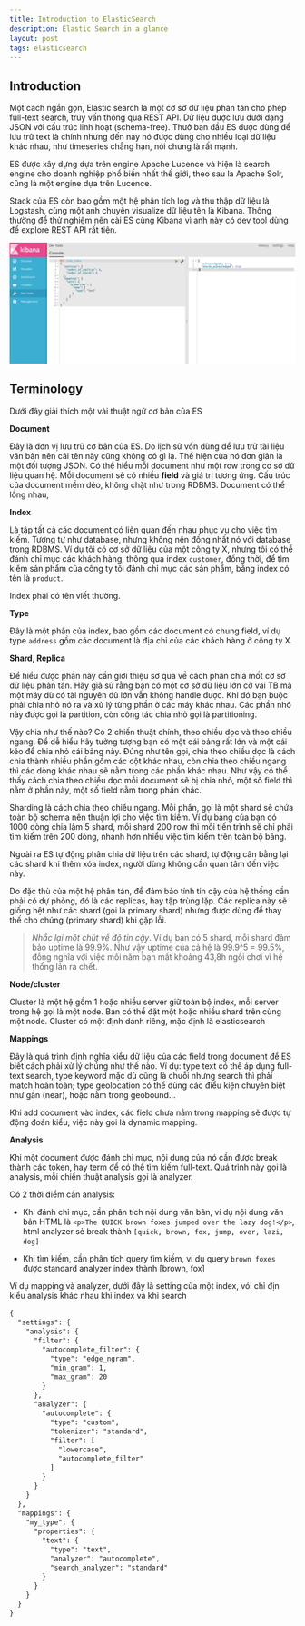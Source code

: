 ```yaml
---
title: Introduction to ElasticSearch
description: Elastic Search in a glance
layout: post
tags: elasticsearch
---
```


## Introduction

Một cách ngắn gọn, Elastic search là một cơ sở dữ liệu phân tán cho phép full-text search, truy vấn thông qua REST API. Dữ liệu được lưu dưới dạng JSON với cấu trúc linh hoạt (schema-free). Thưở ban đầu ES được dùng để lưu trữ text là chính nhưng đến nay nó được dùng cho nhiều loại dữ liệu khác nhau, như timeseries chẳng hạn, nói chung là rất mạnh.

ES được xây dựng dựa trên engine Apache Lucence và hiện là search engine cho doanh nghiệp phổ biến nhất thế giới, theo sau là Apache Solr, cũng là một engine dựa trên Lucence.

Stack của ES còn bao gồm một hệ phân tích log và thu thập dữ liệu là Logstash, cùng một anh chuyên visualize dữ liệu tên là Kibana. Thông thường để thử nghiệm nên cài ES cùng Kibana vì anh này có dev tool dùng để explore REST API rất tiện.

![Kibana Console](introduction/kibana-console.png)

## Terminology

Dưới đây giải thích một vài thuật ngữ cơ bản của ES

**Document**

Đây là đơn vị lưu trữ cơ bản của ES. Do lịch sử vốn dùng để lưu trữ tài liệu văn bản nên cái tên này cũng không có gì lạ. Thể hiện của nó đơn giản là một đối tượng JSON. Có thể hiểu mỗi document như một row trong cơ sở dữ liệu quan hệ. Mỗi document sẽ có nhiều **field** và giá trị tương ứng. Cấu trúc của document mềm dẻo, không chặt như trong RDBMS. Document có thể lồng nhau,

**Index**

Là tập tất cả các document có liên quan đến nhau phục vụ cho việc tìm kiếm. Tương tự như database, nhưng không nên đồng nhất nó với database trong RDBMS. Ví dụ tôi có cơ sở dữ liệu của một công ty X, nhưng tôi có thể đánh chỉ mục các khách hàng, thông qua index `customer`, đồng thời, để tìm kiếm sản phẩm của công ty tôi đánh chỉ mục các sản phẩm, bằng index có tên là `product`.

Index phải có tên viết thường.

**Type**

Đây là một phần của index, bao gồm các document có chung field, ví dụ type `address` gồm các document là địa chỉ của các khách hàng ở công ty X.

**Shard, Replica**

Để hiểu được phần này cần giới thiệu sơ qua về cách phân chia mốt cơ sở dữ liệu phân tán. Hãy giả sử rằng bạn có một cơ sở dữ liệu lớn cỡ vài TB mà một máy dù có tài nguyên đủ lớn vẫn không handle được. Khi đó bạn buộc phải chia nhỏ nó ra và xử lý từng phần ở các máy khác nhau. Các phần nhỏ này được gọi là partition, còn công tác chia nhỏ gọi là partitioning.

Vậy chia như thế nào? Có 2 chiến thuật chính, theo chiều dọc và theo chiều ngang. Để dễ hiểu hãy tưởng tượng bạn có một cái bảng rất lớn và một cái kéo để chia nhỏ cái bảng này. Đúng như tên gọi, chia theo chiều dọc là cách chia thành nhiều phần gồm các cột khác nhau, còn chia theo chiều ngang thì các dòng khác nhau sẽ nằm trong các phần khác nhau. Như vậy có thể thấy cách chia theo chiều dọc mỗi document sẽ bị chia nhỏ, một số field thì nằm ở phần này, một số field nằm trong phần khác.

Sharding là cách chia theo chiều ngang. Mỗi phần, gọi là một shard sẽ chứa toàn bộ schema nên thuận lợi cho việc tìm kiếm. Ví dụ bảng của bạn có 1000 dòng chia làm 5 shard, mỗi shard 200 row thì mỗi tiến trình sẽ chỉ phải tìm kiếm trên 200 dòng, nhanh hơn nhiều việc tìm kiếm trên toàn bộ bảng.

Ngoài ra ES tự động phân chia dữ liệu trên các shard, tự động cân bằng lại các shard khi thêm xóa index, người dùng không cần quan tâm đến việc này.

Do đặc thù của một hệ phân tán, để đảm bảo tính tin cậy của hệ thống cần phải có dự phòng, đó là các replicas, hay tập trùng lặp. Các replica này sẽ giống hệt như các shard (gọi là primary shard) nhưng được dùng để thay thế cho chúng (primary shard) khi gặp lỗi.

> *Nhắc lại một chút về độ tin cậy*. Ví dụ bạn có 5 shard, mỗi shard đảm bảo uptime là 99.9%. Như vậy uptime của cả hệ là 99.9^5 = 99.5%, đồng nghĩa với việc mỗi năm bạn mất khoảng 43,8h ngồi chơi vì hệ thống lản ra chết.

**Node/cluster**

Cluster là một hệ gồm 1 hoặc nhiều server giữ toàn bộ index, mỗi server trong hệ gọi là một node. Bạn có thể đặt một hoặc nhiều shard trên cùng một node. Cluster có một định danh riêng, mặc định là elasticsearch

**Mappings**

Đây là quá trình định nghĩa kiểu dữ liệu của các field trong document để ES biết cách phải xử lý chúng như thế nào. Ví dụ: type text có thể áp dụng full-text search, type keyword mặc dù cũng là chuỗi nhưng search thì phải match hoàn toàn; type geolocation có thể dùng các điều kiện chuyên biệt như gần (near), hoặc nằm trong geobound...

Khi add document vào index, các field chưa nằm trong mapping sẽ được tự động đoán kiểu, việc này gọi là dynamic mapping.

**Analysis**

Khi một document được đánh chỉ mục, nội dung của nó cần được break thành các token, hay term để có thể  tìm kiếm full-text. Quá trình này gọi là analysis, mỗi chiến thuật analysis gọi là analyzer.

Có 2 thời điểm cần analysis:

- Khi đánh chỉ mục, cần phân tích nội dung văn bản, ví dụ nội dung văn bản HTML là `<p>The QUICK brown foxes jumped over the lazy dog!</p>`, html analyzer sẻ break thành `[quick, brown, fox, jump, over, lazi, dog]`

- Khi tìm kiếm, cần phân tích query tìm kiếm, ví dụ query `brown foxes` được standard analyzer index thành [brown, fox]

Ví dụ mapping và analyzer, dưới đây là setting của một index, vói chỉ địn kiểu analysis khác nhau khi index và khi search

```
{
  "settings": {
    "analysis": {
      "filter": {
        "autocomplete_filter": {
          "type": "edge_ngram",
          "min_gram": 1,
          "max_gram": 20
        }
      },
      "analyzer": {
        "autocomplete": {
          "type": "custom",
          "tokenizer": "standard",
          "filter": [
            "lowercase",
            "autocomplete_filter"
          ]
        }
      }
    }
  },
  "mappings": {
    "my_type": {
      "properties": {
        "text": {
          "type": "text",
          "analyzer": "autocomplete",
          "search_analyzer": "standard"
        }
      }
    }
  }
}
```
